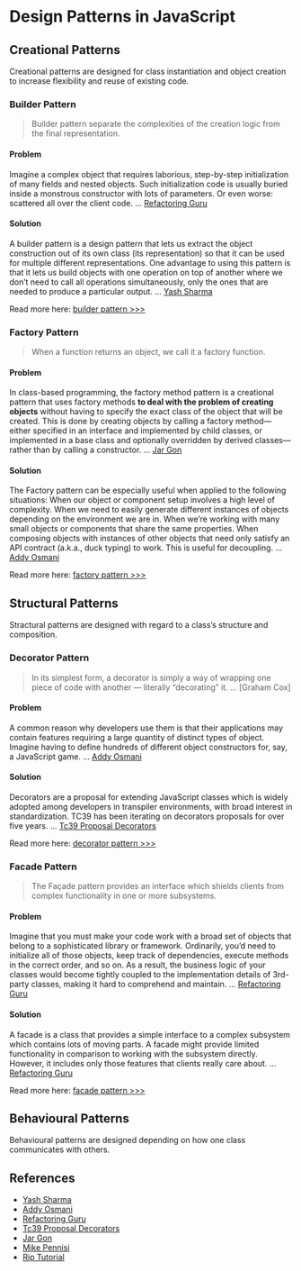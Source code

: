# Design Patterns in JavaScript

## Creational Patterns

 Creational patterns are designed for class instantiation and object creation to increase flexibility and reuse of existing code. 

### Builder Pattern
>Builder pattern separate the complexities of the creation logic from the final representation.

#### Problem
Imagine a complex object that requires laborious, step-by-step initialization of many fields and nested objects. Such initialization code is usually buried inside a monstrous constructor with lots of parameters. Or even worse: scattered all over the client code. ... [Refactoring Guru]
#### Solution
A builder pattern is a design pattern that lets us extract the object construction out of its own class (its representation) so that it can be used for multiple different representations. One advantage to using this pattern is that it lets us build objects with one operation on top of another where we don’t need to call all operations simultaneously, only the ones that are needed to produce a particular output. ... [Yash Sharma]

Read more here: [builder pattern >>>](https://patternsandbox.github.io/javascript/#builder-pattern-1)
### Factory Pattern
>When a function returns an object, we call it a factory function.

#### Problem
In class-based programming, the factory method pattern is a creational pattern that uses factory methods **to deal with the problem of creating objects** without having to specify the exact class of the object that will be created. This is done by creating objects by calling a factory method—either specified in an interface and implemented by child classes, or implemented in a base class and optionally overridden by derived classes—rather than by calling a constructor. ... [Jar Gon]
#### Solution
The Factory pattern can be especially useful when applied to the following situations: When our object or component setup involves a high level of complexity. When we need to easily generate different instances of objects depending on the environment we are in. When we’re working with many small objects or components that share the same properties. When composing objects with instances of other objects that need only satisfy an API contract (a.k.a., duck typing) to work. This is useful for decoupling. ... [Addy Osmani]

Read more here: [factory pattern >>>](https://patternsandbox.github.io/javascript/#factory-pattern-1)
## Structural Patterns

 Stractural patterns are designed with regard to a class’s structure and composition. 

### Decorator Pattern
>In its simplest form, a decorator is simply a way of wrapping one piece of code with another — literally “decorating” it. ... [Graham Cox]

#### Problem
A common reason why developers use them is that their applications may contain features requiring a large quantity of distinct types of object. Imagine having to define hundreds of different object constructors for, say, a JavaScript game. ... [Addy Osmani]
#### Solution
Decorators are a proposal for extending JavaScript classes which is widely adopted among developers in transpiler environments, with broad interest in standardization. TC39 has been iterating on decorators proposals for over five years. ... [Tc39 Proposal Decorators]

Read more here: [decorator pattern >>>](https://patternsandbox.github.io/javascript/#decorator-pattern-1)
### Facade Pattern
>The Façade pattern provides an interface which shields clients from complex functionality in one or more subsystems.

#### Problem
Imagine that you must make your code work with a broad set of objects that belong to a sophisticated library or framework. Ordinarily, you’d need to initialize all of those objects, keep track of dependencies, execute methods in the correct order, and so on. As a result, the business logic of your classes would become tightly coupled to the implementation details of 3rd-party classes, making it hard to comprehend and maintain. ... [Refactoring Guru]
#### Solution
A facade is a class that provides a simple interface to a complex subsystem which contains lots of moving parts. A facade might provide limited functionality in comparison to working with the subsystem directly. However, it includes only those features that clients really care about. ... [Refactoring Guru]

Read more here: [facade pattern >>>](https://patternsandbox.github.io/javascript/#facade-pattern-1)
## Behavioural Patterns

 Behavioural patterns are designed depending on how one class communicates with others. 

## References
- [Yash Sharma]
- [Addy Osmani]
- [Refactoring Guru]
- [Tc39 Proposal Decorators]
- [Jar Gon]
- [Mike Pennisi]
- [Rip Tutorial]

[Yash Sharma]: https://codeburst.io/builder-pattern-in-javascript-e5b13e4e51af
[Addy Osmani]: https://addyosmani.com/resources/essentialjsdesignpatterns/book/
[Refactoring Guru]: https://refactoring.guru/design-patterns/facade
[Tc39 Proposal Decorators]: https://github.com/tc39/proposal-decorators
[Jar Gon]: http://jargon.js.org/_glossary/FACTORY_PATTERN.md
[Mike Pennisi]: https://bocoup.com/blog/the-strategy-pattern-in-javascript
[Rip Tutorial]: https://riptutorial.com/javascript/example/9116/strategy

